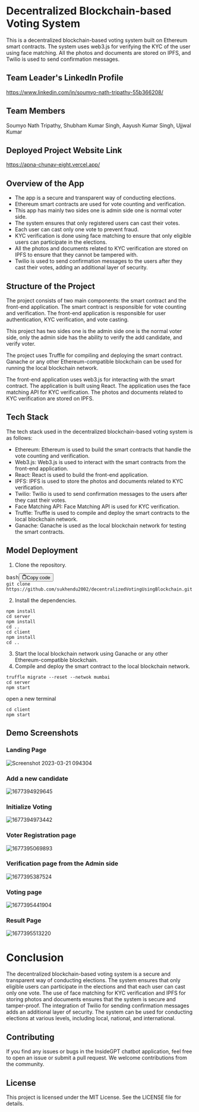 # Decentralized Blockchain-based Voting System

This is a decentralized blockchain-based voting system built on Ethereum smart contracts. The system uses web3.js for verifying the KYC of the user using face matching. All the photos and documents are stored on IPFS, and Twilio is used to send confirmation messages.

## Team Leader's LinkedIn Profile
https://www.linkedin.com/in/soumyo-nath-tripathy-55b366208/

## Team Members
Soumyo Nath Tripathy,
Shubham Kumar Singh,
Aayush Kumar Singh,
Ujjwal Kumar


## Deployed Project Website Link
https://apna-chunav-eight.vercel.app/

## Overview of the App

- The app is a secure and transparent way of conducting elections.
- Ethereum smart contracts are used for vote counting and verification.
- This app has mainly two sides one is admin side one is normal voter side.
- The system ensures that only registered users can cast their votes.
- Each user can cast only one vote to prevent fraud.
- KYC verification is done using face matching to ensure that only eligible users can participate in the elections.
- All the photos and documents related to KYC verification are stored on IPFS to ensure that they cannot be tampered with.
- Twilio is used to send confirmation messages to the users after they cast their votes, adding an additional layer of security.

## Structure of the Project

The project consists of two main components: the smart contract and the front-end application. The smart contract is responsible for vote counting and verification. The front-end application is responsible for user authentication, KYC verification, and vote casting.

This project has two sides one is the admin side one is the normal voter side, only the admin side has the ability to verify the add candidate, and verify voter.

The project uses Truffle for compiling and deploying the smart contract. Ganache or any other Ethereum-compatible blockchain can be used for running the local blockchain network.

The front-end application uses web3.js for interacting with the smart contract. The application is built using React. The application uses the face matching API for KYC verification. The photos and documents related to KYC verification are stored on IPFS.

## Tech Stack

The tech stack used in the decentralized blockchain-based voting system is as follows:

- Ethereum: Ethereum is used to build the smart contracts that handle the vote counting and verification.
- Web3.js: Web3.js is used to interact with the smart contracts from the front-end application.
- React: React is used to build the front-end application.
- IPFS: IPFS is used to store the photos and documents related to KYC verification.
- Twilio: Twilio is used to send confirmation messages to the users after they cast their votes.
- Face Matching API: Face Matching API is used for KYC verification.
- Truffle: Truffle is used to compile and deploy the smart contracts to the local blockchain network.
- Ganache: Ganache is used as the local blockchain network for testing the smart contracts.

## Model Deployment

1. Clone the repository.

<pre><div class="bg-black mb-4 rounded-md"><div class="flex items-center relative text-gray-200 bg-gray-800 px-4 py-2 text-xs font-sans"><span class="">bash</span><button class="flex ml-auto gap-2"><svg stroke="currentColor" fill="none" stroke-width="2" viewBox="0 0 24 24" stroke-linecap="round" stroke-linejoin="round" class="h-4 w-4" height="1em" width="1em" xmlns="http://www.w3.org/2000/svg"><path d="M16 4h2a2 2 0 0 1 2 2v14a2 2 0 0 1-2 2H6a2 2 0 0 1-2-2V6a2 2 0 0 1 2-2h2"></path><rect x="8" y="2" width="8" height="4" rx="1" ry="1"></rect></svg>Copy code</button></div><div class="p-4 overflow-y-auto"><code class="!whitespace-pre hljs language-bash">git clone https://github.com/sukhendu2002/decentralizedVotingUsingBlockchain.git
</code></div></div></pre>

2. Install the dependencies.

```
npm install
cd server 
npm install 
cd ..
cd client
npm install
cd ..

```

3. Start the local blockchain network using Ganache or any other Ethereum-compatible blockchain.
4. Compile and deploy the smart contract to the local blockchain network.

```
truffle migrate --reset --netwok mumbai
cd server 
npm start
```

open a new terminal

```
cd client
npm start
```

## Demo Screenshots

### Landing Page

![Screenshot 2023-03-21 094304](https://user-images.githubusercontent.com/76715464/226516378-478a94ef-b842-4505-bdef-01c1fc4d1af0.png)

### Add a new candidate

![1677394929645](https://user-images.githubusercontent.com/76804228/221397485-dcc9b796-4212-41e3-9d49-0aa21564950a.png)

### Initialize Voting

![1677394973442](https://user-images.githubusercontent.com/76804228/221397495-aa652c0d-e28a-4efc-a0b6-80a7ff20a7b1.png)

### Voter Registration page

![1677395069893](https://user-images.githubusercontent.com/76804228/221397502-1a7035a4-2e7a-4e64-8300-1606bf4efbc2.png)

### Verification page from the Admin side

![1677395387524](https://user-images.githubusercontent.com/76804228/221397507-1ef7944a-259f-45f6-8b99-06da9fe81405.png)

### Voting page

![1677395441904](https://user-images.githubusercontent.com/76804228/221397511-45ceb9b9-85f8-4b21-9cd8-7f3552352399.png)

### Result Page

![1677395513220](https://user-images.githubusercontent.com/76804228/221397514-2d5b503a-7988-4096-879f-7ccb11667b69.png)


# Conclusion

The decentralized blockchain-based voting system is a secure and transparent way of conducting elections. The system ensures that only eligible users can participate in the elections and that each user can cast only one vote. The use of face matching for KYC verification and IPFS for storing photos and documents ensures that the system is secure and tamper-proof. The integration of Twilio for sending confirmation messages adds an additional layer of security. The system can be used for conducting elections at various levels, including local, national, and international.

## Contributing
If you find any issues or bugs in the InsideGPT chatbot application, feel free to open an issue or submit a pull request. We welcome contributions from the community.

## License
This project is licensed under the MIT License. See the LICENSE file for details.
